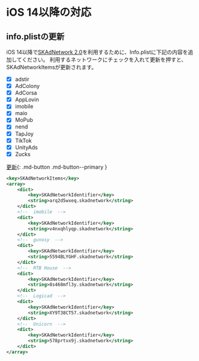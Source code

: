 <script src="https://ajax.aspnetcdn.com/ajax/jquery/jquery-1.9.0.min.js"></script>
<script src="../../custom/js/update_skplist.js"></script>

# iOS 14以降の対応

## info.plistの更新

iOS 14以降で[SKAdNetwork 2.0](https://developer.apple.com/documentation/storekit/skadnetwork)を利用するために、Info.plistに下記の内容を追加してください。
利用するネットワークにチェックを入れて更新を押すと、SKAdNetworkItemsが更新されます。

- [x] adstir
- [x] AdColony
- [x] AdCorsa
- [x] AppLovin
- [x] imobile
- [x] maio
- [x] MoPub
- [x] nend
- [x] TapJoy
- [x] TikTok
- [x] UnityAds
- [x] Zucks

[更新](javascript:update_items()){: .md-button .md-button--primary }


```xml
<key>SKAdNetworkItems</key>
<array>
    <dict>
        <key>SKAdNetworkIdentifier</key>
        <string>arq2d5wxeq.skadnetwork</string>
    </dict>
    <!--  imobile  -->
    <dict>
        <key>SKAdNetworkIdentifier</key>
        <string>v4nxqhlyqp.skadnetwork</string>
    </dict>
    <!--  gunosy  -->
    <dict>
        <key>SKAdNetworkIdentifier</key>
        <string>5594BLYGHF.skadnetwork</string>
    </dict>
    <!--  RTB House  -->
    <dict>
        <key>SKAdNetworkIdentifier</key>
        <string>8s468mfl3y.skadnetwork</string>
    </dict>
    <!--  Logicad  -->
    <dict>
        <key>SKAdNetworkIdentifier</key>
        <string>XY9T38CT57.skadnetwork</string>
    </dict>
    <!--  Unicorn  -->
    <dict>
        <key>SKAdNetworkIdentifier</key>
        <string>578prtvx9j.skadnetwork</string>
    </dict>
</array>
```
